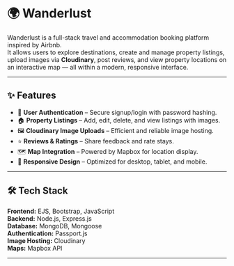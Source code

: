 # 🌍 Wanderlust

Wanderlust is a full-stack travel and accommodation booking platform inspired by Airbnb.  
It allows users to explore destinations, create and manage property listings, upload images via **Cloudinary**, post reviews, and view property locations on an interactive map — all within a modern, responsive interface.

---

## ✨ Features
- 🔐 **User Authentication** – Secure signup/login with password hashing.
- 🏠 **Property Listings** – Add, edit, delete, and view listings with images.
- 🖼 **Cloudinary Image Uploads** – Efficient and reliable image hosting.
- ⭐ **Reviews & Ratings** – Share feedback and rate stays.
- 🗺 **Map Integration** – Powered by Mapbox for location display.
- 📱 **Responsive Design** – Optimized for desktop, tablet, and mobile.

---

## 🛠 Tech Stack
**Frontend:** EJS, Bootstrap, JavaScript  
**Backend:** Node.js, Express.js  
**Database:** MongoDB, Mongoose  
**Authentication:** Passport.js  
**Image Hosting:** Cloudinary  
**Maps:** Mapbox API  

---
